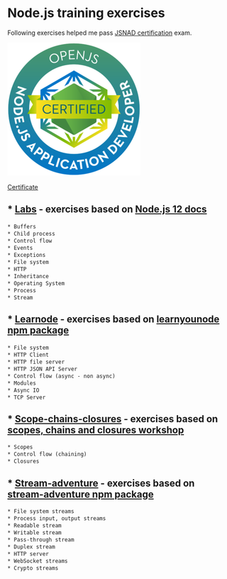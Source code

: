 # Node.js training exercises

Following exercises helped me pass [JSNAD certification](https://training.linuxfoundation.org/certification/jsnad/) exam.

![JSNAD](./node-appdev.png "JSNAD badge")

[Certificate](https://ti-user-certificates.s3.amazonaws.com/e0df7fbf-a057-42af-8a1f-590912be5460/3bf351fe-8c3d-5973-b8d8-445fc261cba8-maxim-gherman-openjs-nodejs-application-developer-jsnad-certificate.pdf)

## * [Labs](./labs) - exercises based on [Node.js 12 docs](https://nodejs.org/docs/latest-v12.x/api/)
    * Buffers
    * Child process
    * Control flow
    * Events
    * Exceptions
    * File system
    * HTTP
    * Inheritance
    * Operating System
    * Process
    * Stream

## * [Learnode](./learnode) - exercises based on [learnyounode npm package](https://www.npmjs.com/package/learnyounode)
    * File system
    * HTTP Client
    * HTTP file server
    * HTTP JSON API Server
    * Control flow (async - non async)
    * Modules
    * Async IO
    * TCP Server

## * [Scope-chains-closures](./scope-chains-closures) - exercises based on [scopes, chains and closures workshop](https://github.com/workshopper/scope-chains-closures)
    * Scopes
    * Control flow (chaining)
    * Closures

## * [Stream-adventure](./stream-adventure) - exercises based on [stream-adventure npm package](https://www.npmjs.com/package/stream-adventure)
    * File system streams
    * Process input, output streams
    * Readable stream
    * Writable stream
    * Pass-through stream
    * Duplex stream
    * HTTP server
    * WebSocket streams
    * Crypto streams

